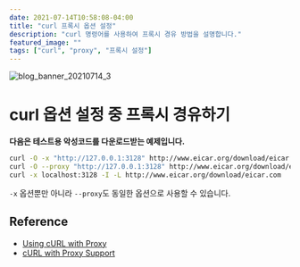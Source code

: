 ```yaml
---
date: 2021-07-14T10:58:08-04:00
title: "curl 프록시 옵션 설정"
description: "curl 명령어를 사용하여 프록시 경유 방법을 설명합니다."
featured_image: ""
tags: ["curl", "proxy", "프록시 설정"]
---
```


![blog_banner_20210714_3](https://github.com/user-attachments/assets/cb7452ba-b166-4f9f-affd-2dd4aa91540c)

# curl 옵션 설정 중 프록시 경유하기

**다음은 테스트용 악성코드를 다운로드받는 예제입니다.**

```bash
curl -O -x "http://127.0.0.1:3128" http://www.eicar.org/download/eicar.com
curl -O --proxy "http://127.0.0.1:3128" http://www.eicar.org/download/eicar.com
curl -x localhost:3128 -I -L http://www.eicar.org/download/eicar.com
```

`-x` 옵션뿐만 아니라 `--proxy`도 동일한 옵션으로 사용할 수 있습니다.

## Reference

- [Using cURL with Proxy](https://oxylabs.io/blog/curl-with-proxy)
- [cURL with Proxy Support](https://red.ht/2UKB3yC)
```
